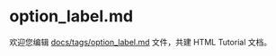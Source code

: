 option_label.md
===

欢迎您编辑 <a target="__blank" href="https://github.com/jaywcjlove/html-tutorial/blob/master/docs/tags/option_label.md">docs/tags/option_label.md</a> 文件，共建 HTML Tutorial 文档。